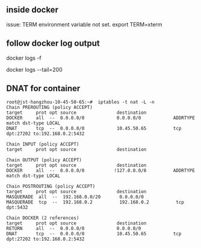 ## inside docker 
issue: TERM environment variable not set.
export TERM=xterm


## follow docker log output

docker logs -f <cid>

docker logs --tail=200 <cid>


## DNAT for container
```
root@jst-hangzhou-10-45-50-65:~#  iptables -t nat -L -n
Chain PREROUTING (policy ACCEPT)
target     prot opt source               destination
DOCKER     all  --  0.0.0.0/0            0.0.0.0/0            ADDRTYPE match dst-type LOCAL
DNAT       tcp  --  0.0.0.0/0            10.45.50.65          tcp dpt:27202 to:192.168.0.2:5432

Chain INPUT (policy ACCEPT)
target     prot opt source               destination

Chain OUTPUT (policy ACCEPT)
target     prot opt source               destination
DOCKER     all  --  0.0.0.0/0           !127.0.0.0/8          ADDRTYPE match dst-type LOCAL

Chain POSTROUTING (policy ACCEPT)
target     prot opt source               destination
MASQUERADE  all  --  192.168.0.0/20       0.0.0.0/0
MASQUERADE  tcp  --  192.168.0.2          192.168.0.2          tcp dpt:5432

Chain DOCKER (2 references)
target     prot opt source               destination
RETURN     all  --  0.0.0.0/0            0.0.0.0/0
DNAT       tcp  --  0.0.0.0/0            10.45.50.65          tcp dpt:27202 to:192.168.0.2:5432
```
